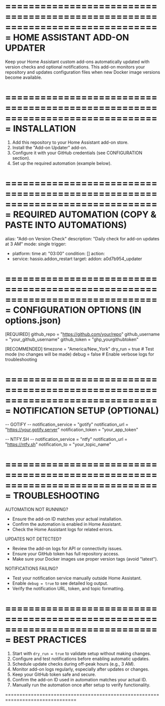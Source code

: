 ===============================================================================
                        HOME ASSISTANT ADD-ON UPDATER
===============================================================================

Keep your Home Assistant custom add-ons automatically updated with version checks 
and optional notifications. This add-on monitors your repository and updates 
configuration files when new Docker image versions become available.

===============================================================================
INSTALLATION
===============================================================================

1. Add this repository to your Home Assistant add-on store.
2. Install the "Add-on Updater" add-on.
3. Configure it with your GitHub credentials (see CONFIGURATION section).
4. Set up the required automation (example below).

===============================================================================
REQUIRED AUTOMATION (COPY & PASTE INTO AUTOMATIONS)
===============================================================================

alias: "Add-on Version Check"
description: "Daily check for add-on updates at 3 AM"
mode: single
trigger:
  - platform: time
    at: "03:00"
condition: []
action:
  - service: hassio.addon_restart
    target:
      addon: a0d7b954_updater

===============================================================================
CONFIGURATION OPTIONS (IN options.json)
===============================================================================

[REQUIRED]
github_repo      = "https://github.com/your/repo"
github_username  = "your_github_username"
github_token     = "ghp_yourgithubtoken"

[RECOMMENDED]
timezone         = "America/New_York"
dry_run          = true          # Test mode (no changes will be made)
debug            = false         # Enable verbose logs for troubleshooting

===============================================================================
NOTIFICATION SETUP (OPTIONAL)
===============================================================================

-- GOTIFY --
notification_service  = "gotify"
notification_url      = "https://your.gotify.server"
notification_token    = "your_app_token"

-- NTFY.SH --
notification_service  = "ntfy"
notification_url      = "https://ntfy.sh"
notification_to       = "your_topic_name"

===============================================================================
TROUBLESHOOTING
===============================================================================

AUTOMATION NOT RUNNING?
  - Ensure the add-on ID matches your actual installation.
  - Confirm the automation is enabled in Home Assistant.
  - Check the Home Assistant logs for related errors.

UPDATES NOT DETECTED?
  - Review the add-on logs for API or connectivity issues.
  - Ensure your GitHub token has full repository access.
  - Make sure your Docker images use proper version tags (avoid "latest").

NOTIFICATIONS FAILING?
  - Test your notification service manually outside Home Assistant.
  - Enable `debug = true` to see detailed log output.
  - Verify the notification URL, token, and topic formatting.

===============================================================================
BEST PRACTICES
===============================================================================

1. Start with `dry_run = true` to validate setup without making changes.
2. Configure and test notifications before enabling automatic updates.
3. Schedule update checks during off-peak hours (e.g., 3 AM).
4. Monitor add-on logs regularly, especially after updates or changes.
5. Keep your GitHub token safe and secure.
6. Confirm the add-on ID used in automation matches your actual ID.
7. Manually run the automation once after setup to verify functionality.

===============================================================================
